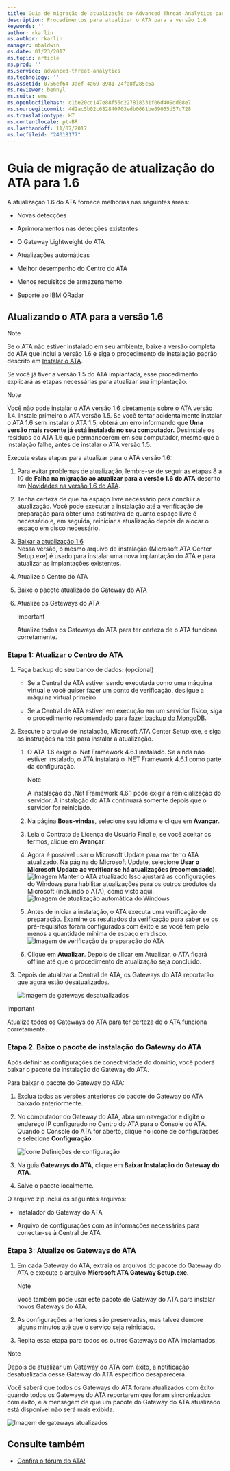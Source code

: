 ```yaml
---
title: Guia de migração de atualização do Advanced Threat Analytics para 1.6 | Microsoft Docs
description: Procedimentos para atualizar o ATA para a versão 1.6
keywords: ''
author: rkarlin
ms.author: rkarlin
manager: mbaldwin
ms.date: 01/23/2017
ms.topic: article
ms.prod: ''
ms.service: advanced-threat-analytics
ms.technology: ''
ms.assetid: 0756ef64-3aef-4a69-8981-24fa8f285c6a
ms.reviewer: bennyl
ms.suite: ems
ms.openlocfilehash: c1be20cc147e88f55d227818331f06d409dd08e7
ms.sourcegitcommit: 4d2ac5b02c682840703edb0661be09055d57d728
ms.translationtype: HT
ms.contentlocale: pt-BR
ms.lasthandoff: 11/07/2017
ms.locfileid: "24018177"
---
```

# <a name="ata-update-to-16-migration-guide"></a>Guia de migração de atualização do ATA para 1.6
A atualização 1.6 do ATA fornece melhorias nas seguintes áreas:

-   Novas detecções

-   Aprimoramentos nas detecções existentes

-   O Gateway Lightweight do ATA

-   Atualizações automáticas

-   Melhor desempenho do Centro do ATA

-   Menos requisitos de armazenamento

-   Suporte ao IBM QRadar

## <a name="updating-ata-to-version-16"></a>Atualizando o ATA para a versão 1.6
> [!NOTE] 
> Se o ATA não estiver instalado em seu ambiente, baixe a versão completa do ATA que inclui a versão 1.6 e siga o procedimento de instalação padrão descrito em [Instalar o ATA](install-ata-step1.md).

Se você já tiver a versão 1.5 do ATA implantada, esse procedimento explicará as etapas necessárias para atualizar sua implantação.

> [!NOTE] 
> Você não pode instalar o ATA versão 1.6 diretamente sobre o ATA versão 1.4. Instale primeiro o ATA versão 1.5. Se você tentar acidentalmente instalar o ATA 1.6 sem instalar o ATA 1.5, obterá um erro informando que **Uma versão mais recente já está instalada no seu computador.** Desinstale os resíduos do ATA 1.6 que permanecerem em seu computador, mesmo que a instalação falhe, antes de instalar o ATA versão 1.5.

Execute estas etapas para atualizar para o ATA versão 1.6:

1. Para evitar problemas de atualização, lembre-se de seguir as etapas 8 a 10 de **Falha na migração ao atualizar para a versão 1.6 do ATA** descrito em [Novidades na versão 1.6 do ATA](whats-new-version-1.6.md).
2. Tenha certeza de que há espaço livre necessário para concluir a atualização. Você pode executar a instalação até a verificação de preparação para obter uma estimativa de quanto espaço livre é necessário e, em seguida, reiniciar a atualização depois de alocar o espaço em disco necessário.
1.  [Baixar a atualização 1.6](http://www.microsoft.com/evalcenter/evaluate-microsoft-advanced-threat-analytics)<br>
Nessa versão, o mesmo arquivo de instalação (Microsoft ATA Center Setup.exe) é usado para instalar uma nova implantação do ATA e para atualizar as implantações existentes.

2.  Atualize o Centro do ATA

3.  Baixe o pacote atualizado do Gateway do ATA

4.  Atualize os Gateways do ATA

    > [!IMPORTANT]
    > Atualize todos os Gateways do ATA para ter certeza de o ATA funciona corretamente.

### <a name="step-1-update-the-ata-center"></a>Etapa 1: Atualizar o Centro do ATA

1.  Faça backup do seu banco de dados: (opcional)

    -   Se a Central de ATA estiver sendo executada como uma máquina virtual e você quiser fazer um ponto de verificação, desligue a máquina virtual primeiro.

    -   Se a Central de ATA estiver em execução em um servidor físico, siga o procedimento recomendado para [fazer backup do MongoDB](https://docs.mongodb.org/manual/core/backups/).

2.  Execute o arquivo de instalação, Microsoft ATA Center Setup.exe, e siga as instruções na tela para instalar a atualização.

    1.  O ATA 1.6 exige o .Net Framework 4.6.1 instalado. Se ainda não estiver instalado, o ATA instalará o .NET Framework 4.6.1 como parte da configuração.
    
        > [!NOTE] 
        > A instalação do .Net Framework 4.6.1 pode exigir a reinicialização do servidor. A instalação do ATA continuará somente depois que o servidor for reiniciado.
    
    2.  Na página **Boas-vindas**, selecione seu idioma e clique em **Avançar**.

    3.  Leia o Contrato de Licença de Usuário Final e, se você aceitar os termos, clique em **Avançar**.

    4.  Agora é possível usar o Microsoft Update para manter o ATA atualizado.  Na página do Microsoft Update, selecione **Usar o Microsoft Update ao verificar se há atualizações (recomendado)**.
    ![Imagem Manter o ATA atualizado](media/ata_ms_update.png) Isso ajustará as configurações do Windows para habilitar atualizações para os outros produtos da Microsoft (incluindo o ATA), como visto aqui. 
     ![Imagem de atualização automática do Windows](media/ata_installupdatesautomatically.png)

    5.  Antes de iniciar a instalação, o ATA executa uma verificação de preparação. Examine os resultados da verificação para saber se os pré-requisitos foram configurados com êxito e se você tem pelo menos a quantidade mínima de espaço em disco. 
    ![Imagem de verificação de preparação do ATA](media/ata_install_readinesschecks.png)

    6.  Clique em **Atualizar**. Depois de clicar em Atualizar, o ATA ficará offline até que o procedimento de atualização seja concluído.

3.  Depois de atualizar a Central de ATA, os Gateways do ATA reportarão que agora estão desatualizados.

    ![Imagem de gateways desatualizados](media/ATA-center-outdated.png)

> [!IMPORTANT] 
> Atualize todos os Gateways do ATA para ter certeza de o ATA funciona corretamente.

### <a name="step-2-download-the-ata-gateway-setup-package"></a>Etapa 2. Baixe o pacote de instalação do Gateway do ATA
Após definir as configurações de conectividade do domínio, você poderá baixar o pacote de instalação do Gateway do ATA.

Para baixar o pacote do Gateway do ATA:

1.  Exclua todas as versões anteriores do pacote do Gateway do ATA baixado anteriormente.

2.  No computador do Gateway do ATA, abra um navegador e digite o endereço IP configurado no Centro do ATA para o Console do ATA. Quando o Console do ATA for aberto, clique no ícone de configurações e selecione **Configuração**.

    ![Ícone Definições de configuração](media/ATA-config-icon.png)

3.  Na guia **Gateways do ATA**, clique em **Baixar Instalação do Gateway do ATA**.

4.  Salve o pacote localmente.

O arquivo zip inclui os seguintes arquivos:

-   Instalador do Gateway do ATA

-   Arquivo de configurações com as informações necessárias para conectar-se à Central de ATA

### <a name="step-3-update-the-ata-gateways"></a>Etapa 3: Atualize os Gateways do ATA

1.  Em cada Gateway do ATA, extraia os arquivos do pacote do Gateway do ATA e execute o arquivo **Microsoft ATA Gateway Setup.exe**.

    > [!NOTE] 
    > Você também pode usar este pacote de Gateway do ATA para instalar novos Gateways do ATA.

2.  As configurações anteriores são preservadas, mas talvez demore alguns minutos até que o serviço seja reiniciado.

3.  Repita essa etapa para todos os outros Gateways do ATA implantados.

> [!NOTE] 
> Depois de atualizar um Gateway do ATA com êxito, a notificação desatualizada desse Gateway do ATA específico desaparecerá.

Você saberá que todos os Gateways do ATA foram atualizados com êxito quando todos os Gateways do ATA reportarem que foram sincronizados com êxito, e a mensagem de que um pacote do Gateway do ATA atualizado está disponível não será mais exibida.

![Imagem de gateways atualizados](media/ATA-gw-updated.png)


## <a name="see-also"></a>Consulte também

- [Confira o fórum do ATA!](https://social.technet.microsoft.com/Forums/security/home?forum=mata)
